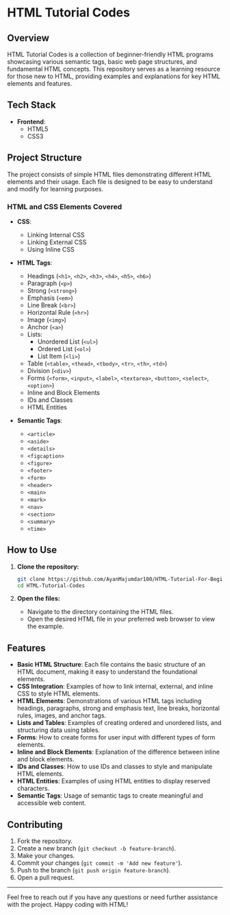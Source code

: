 # HTML Tutorial Codes

## Overview

HTML Tutorial Codes is a collection of beginner-friendly HTML programs showcasing various semantic tags, basic web page structures, and fundamental HTML concepts. This repository serves as a learning resource for those new to HTML, providing examples and explanations for key HTML elements and features.

## Tech Stack

- **Frontend**: 
  - HTML5
  - CSS3

## Project Structure

The project consists of simple HTML files demonstrating different HTML elements and their usage. Each file is designed to be easy to understand and modify for learning purposes.

### HTML and CSS Elements Covered

- **CSS**:
  - Linking Internal CSS
  - Linking External CSS
  - Using Inline CSS

- **HTML Tags**:
  - Headings (`<h1>`, `<h2>`, `<h3>`, `<h4>`, `<h5>`, `<h6>`)
  - Paragraph (`<p>`)
  - Strong (`<strong>`)
  - Emphasis (`<em>`)
  - Line Break (`<br>`)
  - Horizontal Rule (`<hr>`)
  - Image (`<img>`)
  - Anchor (`<a>`)
  - Lists:
    - Unordered List (`<ul>`)
    - Ordered List (`<ol>`)
    - List Item (`<li>`)
  - Table (`<table>`, `<thead>`, `<tbody>`, `<tr>`, `<th>`, `<td>`)
  - Division (`<div>`)
  - Forms (`<form>`, `<input>`, `<label>`, `<textarea>`, `<button>`, `<select>`, `<option>`)
  - Inline and Block Elements
  - IDs and Classes
  - HTML Entities

- **Semantic Tags**:
  - `<article>`
  - `<aside>`
  - `<details>`
  - `<figcaption>`
  - `<figure>`
  - `<footer>`
  - `<form>`
  - `<header>`
  - `<main>`
  - `<mark>`
  - `<nav>`
  - `<section>`
  - `<summary>`
  - `<time>`

## How to Use

1. **Clone the repository:**
    ```bash
    git clone https://github.com/AyanMajumdar100/HTML-Tutorial-For-Beginners.git
    cd HTML-Tutorial-Codes
    ```

2. **Open the files:**
    - Navigate to the directory containing the HTML files.
    - Open the desired HTML file in your preferred web browser to view the example.

## Features

- **Basic HTML Structure**: Each file contains the basic structure of an HTML document, making it easy to understand the foundational elements.
- **CSS Integration**: Examples of how to link internal, external, and inline CSS to style HTML elements.
- **HTML Elements**: Demonstrations of various HTML tags including headings, paragraphs, strong and emphasis text, line breaks, horizontal rules, images, and anchor tags.
- **Lists and Tables**: Examples of creating ordered and unordered lists, and structuring data using tables.
- **Forms**: How to create forms for user input with different types of form elements.
- **Inline and Block Elements**: Explanation of the difference between inline and block elements.
- **IDs and Classes**: How to use IDs and classes to style and manipulate HTML elements.
- **HTML Entities**: Examples of using HTML entities to display reserved characters.
- **Semantic Tags**: Usage of semantic tags to create meaningful and accessible web content.

## Contributing

1. Fork the repository.
2. Create a new branch (`git checkout -b feature-branch`).
3. Make your changes.
4. Commit your changes (`git commit -m 'Add new feature'`).
5. Push to the branch (`git push origin feature-branch`).
6. Open a pull request.

---

Feel free to reach out if you have any questions or need further assistance with the project. Happy coding with HTML!
